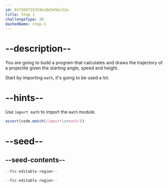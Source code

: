 ```yaml
---
id: 65f569725359e10d345bc52a
title: Step 1
challengeType: 20
dashedName: step-1
---
```


# --description--

You are going to build a program that calculates and draws the trajectory of a projectile given the starting angle, speed and height.

Start by importing `math`, it's going to be used a lot.

# --hints--

Use `import math` to import the `math` module.

```js
assert(code.match(/import\s+math/))
```

# --seed--

## --seed-contents--

```py
--fcc-editable-region--

--fcc-editable-region--
```
